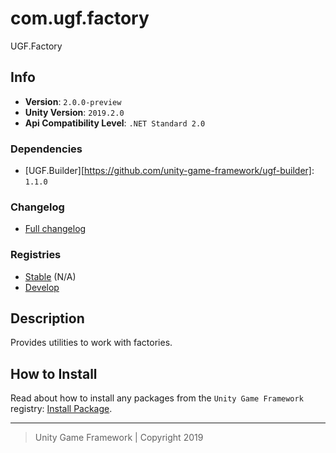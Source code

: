 # com.ugf.factory

UGF.Factory

## Info

- **Version**: `2.0.0-preview`
- **Unity Version**: `2019.2.0`
- **Api Compatibility Level**: `.NET Standard 2.0`

### Dependencies

- [UGF.Builder][https://github.com/unity-game-framework/ugf-builder]: `1.1.0`

### Changelog

- [Full changelog][1]

### Registries

- [Stable][2] (N/A)
- [Develop][3]

## Description

Provides utilities to work with factories.

## How to Install

Read about how to install any packages from the `Unity Game Framework` registry: [Install Package][4].

---
> Unity Game Framework | Copyright 2019

[1]: changelog.md
[2]: https://bintray.com/unity-game-framework/stable/com.ugf.factory
[3]: https://bintray.com/unity-game-framework/dev/com.ugf.factory
[4]: https://github.com/unity-game-framework/ugf-documentation/wiki/Install-Package
